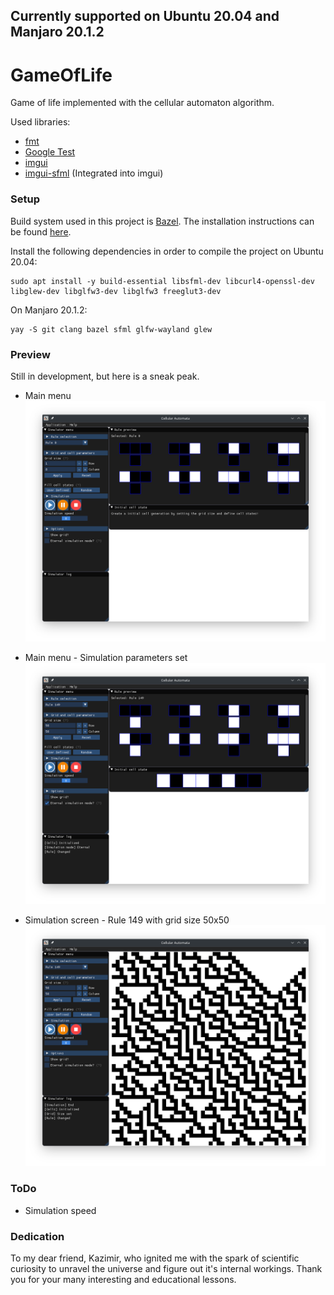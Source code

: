 ## Currently supported on Ubuntu 20.04 and Manjaro 20.1.2

# GameOfLife

Game of life implemented with the cellular automaton algorithm.

Used libraries:
- [fmt](https://github.com/fmtlib/fmt)
- [Google Test](https://github.com/google/googletest)
- [imgui](https://github.com/ocornut/imgui)
- [imgui-sfml](https://github.com/eliasdaler/imgui-sfml) (Integrated into imgui)

### Setup

Build system used in this project is [Bazel](https://www.bazel.build/). The installation instructions can be found 
[here](https://docs.bazel.build/versions/master/install-ubuntu.html).

Install the following dependencies in order to compile the project on Ubuntu 20.04:

```
sudo apt install -y build-essential libsfml-dev libcurl4-openssl-dev libglew-dev libglfw3-dev libglfw3 freeglut3-dev
```

On Manjaro 20.1.2:

```
yay -S git clang bazel sfml glfw-wayland glew
```

### Preview

Still in development, but here is a sneak peak.

* Main menu
![](Images/app_preview_1.png)

* Main menu - Simulation parameters set
![](Images/app_preview_2.png)

* Simulation screen - Rule 149 with grid size 50x50
![](Images/app_preview_3.png)

### ToDo

* Simulation speed

### Dedication
To my dear friend, Kazimir, who ignited me with the spark of scientific curiosity to unravel the universe and figure out it's internal workings.
Thank you for your many interesting and educational lessons. 
